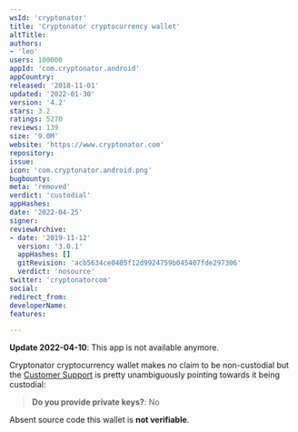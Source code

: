 ```yaml
---
wsId: 'cryptonator'
title: 'Cryptonator cryptocurrency wallet'
altTitle: 
authors:
- 'leo'
users: 100000
appId: 'com.cryptonator.android'
appCountry: 
released: '2018-11-01'
updated: '2022-01-30'
version: '4.2'
stars: 3.2
ratings: 5270
reviews: 139
size: '9.0M'
website: 'https://www.cryptonator.com'
repository: 
issue: 
icon: 'com.cryptonator.android.png'
bugbounty: 
meta: 'removed'
verdict: 'custodial'
appHashes: 
date: '2022-04-25'
signer: 
reviewArchive:
- date: '2019-11-12'
  version: '3.0.1'
  appHashes: []
  gitRevision: 'acb5634ce0405f12d9924759b045407fde297306'
  verdict: 'nosource'
twitter: 'cryptonatorcom'
social: 
redirect_from: 
developerName: 
features: 

---
```


**Update 2022-04-10**: This app is not available anymore.

Cryptonator cryptocurrency wallet
makes no claim to be non-custodial but the
[Customer Support](https://www.cryptonator.com/contact/other/)
is pretty unambiguously pointing towards it being custodial:

> **Do you provide private keys?**: No

Absent source code this wallet is **not verifiable**.
